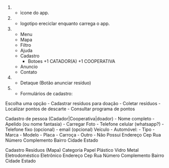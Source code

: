 1) - ìcone do app.
2) - logotipo ereciclar enquanto carrega o app.
3) - Menu
	- Mapa
	- Filtro
	- Ajuda
	- Cadastro
		- Botoes
			+1 CATADOR(A)
			+1 COOPERATIVA
	- Anuncio
	- Contato

5) - Detaque (Botão anunciar resíduo)

4) - Formulários de cadastro:

Escolha uma opção
	- Cadastrar resíduos para doação
	- Coletar resíduos
	- Localizar pontos de descarte
	- Consultar programa de pontos

Cadastro de pessoa (Cadador|Cooperativa|doador)
	- Nome completo
	- Apelido (ou nome fantasia)
	- Carregar Foto
	- Telefone celular (whatsapp?)
	- Telefone fixo (opcional)
	- email (opcional)
	Veículo
		- Automóvel:
			- Tipo
			- Marca 
			- Modelo
			- Placa
		- Carroça
		- Outro
		- Não Possui
	Endereço
		Cep
		Rua
		Número
		Complemento
		Bairro
		Cidade 
		Estado

Cadastro Resíduos (Mapa)
	Categoria
		Papel
		Plástico
		Vidro
		Metal
		Eletrodoméstico
		Eletrônico
	Endereço
		Cep
		Rua
		Número
		Complemento
		Bairro
		Cidade 
		Estado
			
		
	

